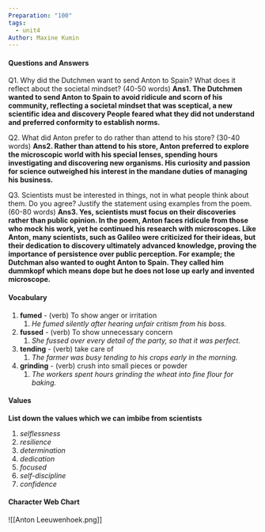 ```yaml
---
Preparation: "100"
tags:
  - unit4
Author: Maxine Kumin
---
```

#### Questions and Answers

Q1. Why did the Dutchmen want to send Anton to Spain? What does it reflect about the societal mindset? (40-50 words)
**Ans1. The Dutchmen wanted to send Anton to Spain to avoid ridicule and scorn of his community, reflecting a societal mindset that was sceptical, a new scientific idea and discovery People feared what they did not understand and preferred conformity to establish norms.**

Q2. What did Anton prefer to do rather than attend to his store? (30-40 words)
**Ans2. Rather than attend to his store, Anton preferred to explore the microscopic world with his special lenses, spending hours investigating and discovering new organisms. His curiosity and passion for science outweighed his interest in the mandane duties of managing his business.**

Q3. Scientists must be interested in things, not in what people think about them. Do you agree? Justify the statement using examples from the poem. (60-80 words)
**Ans3. Yes, scientists must focus on their discoveries rather than public opinion. In the poem, Anton faces ridicule from those who mock his work, yet he continued his research with microscopes. Like Anton, many scientists, such as Galileo were criticized for their ideas, but their dedication to discovery ultimately advanced knowledge, proving the importance of persistence over public perception. For example; the Dutchman also wanted to ought Anton to Spain. They called him dummkopf which means dope but he does not lose up early and invented microscope.**
#### Vocabulary

1. **fumed** - (verb) To show anger or irritation
	1. *He fumed silently after hearing unfair critism from his boss.*
2. **fussed** - (verb) To show unnecessary concern
	1. *She fussed over every detail of the party, so that it was perfect.*
3. **tending** - (verb) take care of
	1. *The farmer was busy tending to his crops early in the morning.*
4. **grinding** - (verb) crush into small pieces or powder
	1. *The workers spent hours grinding the wheat into fine flour for baking.*
#### Values

**List down the values which we can imbibe from scientists**

1. *selflessness*
2. *resilience*
3. *determination*
4. *dedication*
5. *focused*
6. *self-discipline*
7. *confidence*
#### Character Web Chart
![[Anton Leeuwenhoek.png]]
